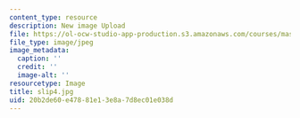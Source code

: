 ```yaml
---
content_type: resource
description: New image Upload
file: https://ol-ocw-studio-app-production.s3.amazonaws.com/courses/mas-962-special-topics-new-textiles-spring-2010/20b2de60e47881e13e8a7d8ec01e038d_slip4.jpg
file_type: image/jpeg
image_metadata:
  caption: ''
  credit: ''
  image-alt: ''
resourcetype: Image
title: slip4.jpg
uid: 20b2de60-e478-81e1-3e8a-7d8ec01e038d
---
```

